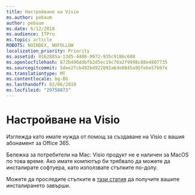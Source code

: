 ```yaml
---
title: Настройване на Visio
ms.author: pebaum
author: pebaum
ms.date: 6/12/2018
ms.audience: ITPro
ms.topic: article
ROBOTS: NOINDEX, NOFOLLOW
localization_priority: Priority
ms.assetid: 0162885a-13d5-4400-9972-935c9186c608
ms.openlocfilehash: 872b496ddbfb2d5ec19c70a2f9998c88e4807735
ms.sourcegitcommit: 5dee2fcb492bd922092a6de8045a95febe57b97e
ms.translationtype: MT
ms.contentlocale: bg-BG
ms.lasthandoff: 02/06/2019
ms.locfileid: "29758873"
---
```

# <a name="setting-up-visio"></a>Настройване на Visio

Изглежда като имате нужда от помощ за създаване на Visio с вашия абонамент за Office 365.
  
Бележка за потребители на Mac: Visio продукт не е наличен за MacOS по това време. Ако имате компютър би трябвало да можете да инсталирате софтуера, като използвате стъпките по-долу.
  
Можете да проследите стъпките в [тази статия](https://support.office.com/article/f98f21e3-aa02-4827-9167-ddab5b025710.aspx) да получите вашите инсталирането завърши. 
  

